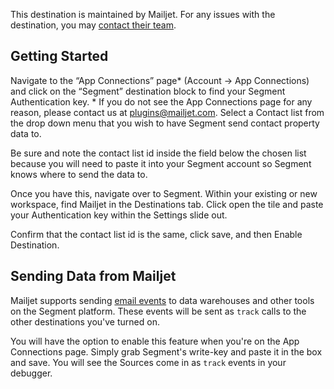 
This destination is maintained by Mailjet. For any issues with the destination, you may [contact their team](mailto:support@mailjet.com).

## Getting Started

Navigate to the “App Connections” page* (Account -> App Connections) and click on the “Segment” destination block to find your Segment Authentication key. * If you do not see the App Connections page for any reason, please contact us at plugins@mailjet.com. Select a Contact list from the drop down menu that you wish to have Segment send contact property data to.

Be sure and note the contact list id inside the field below the chosen list because you will need to paste it into your Segment account so Segment knows where to send the data to.

Once you have this, navigate over to Segment. Within your existing or new workspace, find Mailjet in the Destinations tab. Click open the tile and paste your Authentication key within the Settings slide out.

Confirm that the contact list id is the same, click save, and then Enable Destination.

## Sending Data from Mailjet

Mailjet supports sending [email events](/docs/spec/email/) to data warehouses and other tools on the Segment platform. These events will be sent as `track` calls to the other destinations you've turned on.

You will have the option to enable this feature when you're on the App Connections page. Simply grab Segment's write-key and paste it in the box and save. You will see the Sources come in as `track` events in your debugger.
